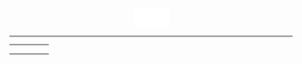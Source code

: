 <p align="center">
    <img src="img/white logo.png" style="height: 4ch;">
</p>

<hr>

|   |   |   |   |   |
|---|---|---|---|---|
|   |   |   |   |   |
|   |   |   |   |   |
|   |   |   |   |   |